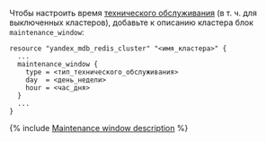Чтобы настроить время [технического обслуживания](../../../../managed-redis/concepts/maintenance.md) (в т. ч. для выключенных кластеров), добавьте к описанию кластера блок `maintenance_window`:

```hcl
resource "yandex_mdb_redis_cluster" "<имя_кластера>" {
  ...
  maintenance_window {
    type = <тип_технического_обслуживания>
    day  = <день_недели>
    hour = <час_дня>
  }
  ...
}
```

{% include [Maintenance window description](../../terraform/maintenance-window-description.md) %}
